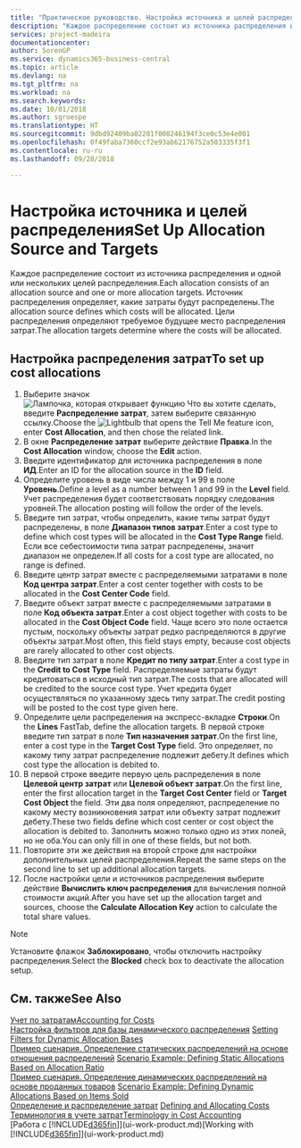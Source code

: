 ```yaml
---
title: "Практическое руководство. Настройка источника и целей распределения | Документы Майкрософт"
description: "Каждое распределение состоит из источника распределения и одной или нескольких целей распределения. Источник распределения определяет, какие затраты будут распределены. Цели распределения определяют требуемое будущее место распределения затрат."
services: project-madeira
documentationcenter: 
author: SorenGP
ms.service: dynamics365-business-central
ms.topic: article
ms.devlang: na
ms.tgt_pltfrm: na
ms.workload: na
ms.search.keywords: 
ms.date: 10/01/2018
ms.author: sgroespe
ms.translationtype: HT
ms.sourcegitcommit: 9dbd92409ba02281f008246194f3ce0c53e4e001
ms.openlocfilehash: 0f49faba7360ccf2e93ab62176752a503335f3f1
ms.contentlocale: ru-ru
ms.lasthandoff: 09/28/2018

---
```

# <a name="set-up-allocation-source-and-targets"></a><span data-ttu-id="b9720-105">Настройка источника и целей распределения</span><span class="sxs-lookup"><span data-stu-id="b9720-105">Set Up Allocation Source and Targets</span></span>
<span data-ttu-id="b9720-106">Каждое распределение состоит из источника распределения и одной или нескольких целей распределения.</span><span class="sxs-lookup"><span data-stu-id="b9720-106">Each allocation consists of an allocation source and one or more allocation targets.</span></span> <span data-ttu-id="b9720-107">Источник распределения определяет, какие затраты будут распределены.</span><span class="sxs-lookup"><span data-stu-id="b9720-107">The allocation source defines which costs will be allocated.</span></span> <span data-ttu-id="b9720-108">Цели распределения определяют требуемое будущее место распределения затрат.</span><span class="sxs-lookup"><span data-stu-id="b9720-108">The allocation targets determine where the costs will be allocated.</span></span>  

## <a name="to-set-up-cost-allocations"></a><span data-ttu-id="b9720-109">Настройка распределения затрат</span><span class="sxs-lookup"><span data-stu-id="b9720-109">To set up cost allocations</span></span>  
1.  <span data-ttu-id="b9720-110">Выберите значок ![Лампочка, которая открывает функцию Что вы хотите сделать](media/ui-search/search_small.png "Что вы хотите сделать"), введите **Распределение затрат**, затем выберите связанную ссылку.</span><span class="sxs-lookup"><span data-stu-id="b9720-110">Choose the ![Lightbulb that opens the Tell Me feature](media/ui-search/search_small.png "Tell me what you want to do") icon, enter **Cost Allocation**, and then chose the related link.</span></span>  
2.  <span data-ttu-id="b9720-111">В окне **Распределение затрат** выберите действие **Правка**.</span><span class="sxs-lookup"><span data-stu-id="b9720-111">In the **Cost Allocation** window, choose the **Edit** action.</span></span>  
3.  <span data-ttu-id="b9720-112">Введите идентификатор для источника распределения в поле **ИД**.</span><span class="sxs-lookup"><span data-stu-id="b9720-112">Enter an ID for the allocation source in the **ID** field.</span></span>  
4.  <span data-ttu-id="b9720-113">Определите уровень в виде числа между 1 и 99 в поле **Уровень**.</span><span class="sxs-lookup"><span data-stu-id="b9720-113">Define a level as a number between 1 and 99 in the **Level** field.</span></span> <span data-ttu-id="b9720-114">Учет распределения будет соответствовать порядку следования уровней.</span><span class="sxs-lookup"><span data-stu-id="b9720-114">The allocation posting will follow the order of the levels.</span></span>  
5.  <span data-ttu-id="b9720-115">Введите тип затрат, чтобы определить, какие типы затрат будут распределены, в поле **Диапазон типов затрат**.</span><span class="sxs-lookup"><span data-stu-id="b9720-115">Enter a cost type to define which cost types will be allocated in the **Cost Type Range** field.</span></span> <span data-ttu-id="b9720-116">Если все себестоимости типа затрат распределены, значит диапазон не определен.</span><span class="sxs-lookup"><span data-stu-id="b9720-116">If all costs for a cost type are allocated, no range is defined.</span></span>  
6.  <span data-ttu-id="b9720-117">Введите центр затрат вместе с распределяемыми затратами в поле **Код центра затрат**.</span><span class="sxs-lookup"><span data-stu-id="b9720-117">Enter a cost center together with costs to be allocated in the **Cost Center Code** field.</span></span>  
7.  <span data-ttu-id="b9720-118">Введите объект затрат вместе с распределяемыми затратами в поле **Код объекта затрат**.</span><span class="sxs-lookup"><span data-stu-id="b9720-118">Enter a cost object together with costs to be allocated in the **Cost Object Code** field.</span></span> <span data-ttu-id="b9720-119">Чаще всего это поле остается пустым, поскольку объекты затрат редко распределяются в другие объекты затрат.</span><span class="sxs-lookup"><span data-stu-id="b9720-119">Most often, this field stays empty, because cost objects are rarely allocated to other cost objects.</span></span>  
8.  <span data-ttu-id="b9720-120">Введите тип затрат в поле **Кредит по типу затрат**.</span><span class="sxs-lookup"><span data-stu-id="b9720-120">Enter a cost type in the **Credit to Cost Type** field.</span></span> <span data-ttu-id="b9720-121">Распределяемые затраты будут кредитоваться в исходный тип затрат.</span><span class="sxs-lookup"><span data-stu-id="b9720-121">The costs that are allocated will be credited to the source cost type.</span></span> <span data-ttu-id="b9720-122">Учет кредита будет осуществляться по указанному здесь типу затрат.</span><span class="sxs-lookup"><span data-stu-id="b9720-122">The credit posting will be posted to the cost type given here.</span></span>  
9. <span data-ttu-id="b9720-123">Определите цели распределения на экспресс-вкладке **Строки**.</span><span class="sxs-lookup"><span data-stu-id="b9720-123">On the **Lines** FastTab, define the allocation targets.</span></span> <span data-ttu-id="b9720-124">В первой строке введите тип затрат в поле **Тип назначения затрат**.</span><span class="sxs-lookup"><span data-stu-id="b9720-124">On the first line, enter a cost type in the **Target Cost Type** field.</span></span> <span data-ttu-id="b9720-125">Это определяет, по какому типу затрат распределение подлежит дебету.</span><span class="sxs-lookup"><span data-stu-id="b9720-125">It defines which cost type the allocation is debited to.</span></span>  
10. <span data-ttu-id="b9720-126">В первой строке введите первую цель распределения в поле **Целевой центр затрат** или **Целевой объект затрат**.</span><span class="sxs-lookup"><span data-stu-id="b9720-126">On the first line, enter the first allocation target in the **Target Cost Center** field or **Target Cost Object** the field.</span></span> <span data-ttu-id="b9720-127">Эти два поля определяют, распределение по какому месту возникновения затрат или объекту затрат подлежит дебету.</span><span class="sxs-lookup"><span data-stu-id="b9720-127">These two fields define which cost center or cost object the allocation is debited to.</span></span> <span data-ttu-id="b9720-128">Заполнить можно только одно из этих полей, но не оба.</span><span class="sxs-lookup"><span data-stu-id="b9720-128">You can only fill in one of these fields, but not both.</span></span>  
11. <span data-ttu-id="b9720-129">Повторите эти же действия на второй строке для настройки дополнительных целей распределения.</span><span class="sxs-lookup"><span data-stu-id="b9720-129">Repeat the same steps on the second line to set up additional allocation targets.</span></span>  
12. <span data-ttu-id="b9720-130">После настройки цели и источников распределения выберите действие **Вычислить ключ распределения** для вычисления полной стоимости акций.</span><span class="sxs-lookup"><span data-stu-id="b9720-130">After you have set up the allocation target and sources, choose the **Calculate Allocation Key** action to calculate the total share values.</span></span>  

> [!NOTE]  
>  <span data-ttu-id="b9720-131">Установите флажок **Заблокировано**, чтобы отключить настройку распределения.</span><span class="sxs-lookup"><span data-stu-id="b9720-131">Select the **Blocked** check box to deactivate the allocation setup.</span></span>  

## <a name="see-also"></a><span data-ttu-id="b9720-132">См. также</span><span class="sxs-lookup"><span data-stu-id="b9720-132">See Also</span></span>  
[<span data-ttu-id="b9720-133">Учет по затратам</span><span class="sxs-lookup"><span data-stu-id="b9720-133">Accounting for Costs</span></span>](finance-manage-cost-accounting.md)  
 <span data-ttu-id="b9720-134">[Настройка фильтров для базы динамического распределения](finance-setting-filters-for-dynamic-allocation-bases.md) </span><span class="sxs-lookup"><span data-stu-id="b9720-134">[Setting Filters for Dynamic Allocation Bases](finance-setting-filters-for-dynamic-allocation-bases.md) </span></span>  
 <span data-ttu-id="b9720-135">[Пример сценария. Определение статических распределений на основе отношения распределений](finance-scenario-example-defining-static-allocations-based-on-allocation-ratio.md) </span><span class="sxs-lookup"><span data-stu-id="b9720-135">[Scenario Example: Defining Static Allocations Based on Allocation Ratio](finance-scenario-example-defining-static-allocations-based-on-allocation-ratio.md) </span></span>  
 <span data-ttu-id="b9720-136">[Пример сценария. Определение динамических распределений на основе проданных товаров](finance-scenario-example-defining-dynamic-allocations-based-on-items-sold.md) </span><span class="sxs-lookup"><span data-stu-id="b9720-136">[Scenario Example: Defining Dynamic Allocations Based on Items Sold](finance-scenario-example-defining-dynamic-allocations-based-on-items-sold.md) </span></span>  
 <span data-ttu-id="b9720-137">[Определение и распределение затрат](finance-define-and-allocate-costs.md) </span><span class="sxs-lookup"><span data-stu-id="b9720-137">[Defining and Allocating Costs](finance-define-and-allocate-costs.md) </span></span>  
 [<span data-ttu-id="b9720-138">Терминология в учете затрат</span><span class="sxs-lookup"><span data-stu-id="b9720-138">Terminology in Cost Accounting</span></span>](finance-terminology-in-cost-accounting.md)  
 <span data-ttu-id="b9720-139">[Работа с [!INCLUDE[d365fin](includes/d365fin_md.md)]](ui-work-product.md)</span><span class="sxs-lookup"><span data-stu-id="b9720-139">[Working with [!INCLUDE[d365fin](includes/d365fin_md.md)]](ui-work-product.md)</span></span>

